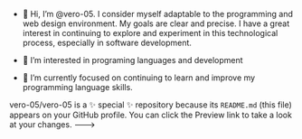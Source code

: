 - 👋 Hi, I’m @vero-05. I consider myself adaptable to the programming and web design environment. My goals are clear and precise. I have a great interest in continuing to explore and experiment in this technological process, especially in software development.
  
- 👀 I’m interested in programing languages and development
- 🌱 I’m currently focused on continuing to learn and improve my programming language skills.

vero-05/vero-05 is a ✨ special ✨ repository because its `README.md` (this file) appears on your GitHub profile.
You can click the Preview link to take a look at your changes.
--->
